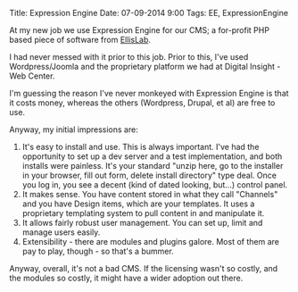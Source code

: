 Title: Expression Engine
Date: 07-09-2014 9:00
Tags: EE, ExpressionEngine

At my new job we use Expression Engine for our CMS; a for-profit PHP based piece of software from [EllisLab]("http://www.ellislab.com").

I had never messed with it prior to this job.  Prior to this, I've used Wordpress/Joomla and the proprietary platform we had at Digital Insight - Web Center.

I'm guessing the reason I've never monkeyed with Expression Engine is that it costs money, whereas the others (Wordpress, Drupal, et al) are free to use.  

Anyway, my initial impressions are:

1. It's easy to install and use.  This is always important.  I've had the opportunity to set up a dev server and a test implementation, and both installs were painless.  It's your standard "unzip here, go to the installer in your browser, fill out form, delete install directory" type deal.  Once you log in, you see a decent (kind of dated looking, but...) control panel.
2. It makes sense.  You have content stored in what they call "Channels" and you have Design items, which are your templates.  It uses a proprietary templating system to pull content in and manipulate it.
3. It allows fairly robust user management.  You can set up, limit and manage users easily.
4. Extensibility - there are modules and plugins galore.  Most of them are pay to play, though - so that's a bummer.

Anyway, overall, it's not a bad CMS.  If the licensing wasn't so costly, and the modules so costly, it might have a wider adoption out there.

